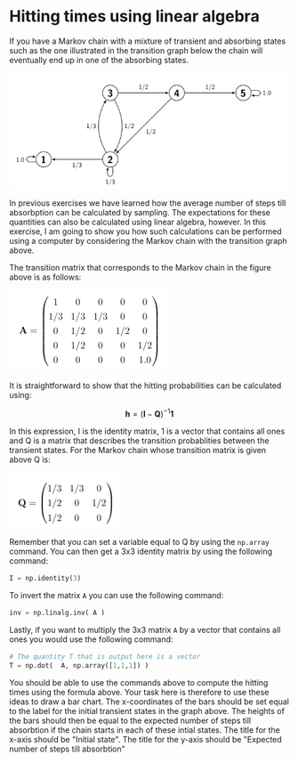 # Hitting times using linear algebra

If you have a Markov chain with a mixture of transient and absorbing states such as the one illustrated in the transition graph below the chain will eventually end up in one of the absorbing states.

![](chain.png)

In previous exercises we have learned how the average number of steps till absorbption can be calculated by sampling.  The expectations for these quantities can also be calculated using linear algebra, however.  In this exercise, I am going to show you how such calculations can be performed using a computer by considering the Markov chain with the transition graph above.

The transition matrix that corresponds to the Markov chain in the figure above is as follows:

![](matrix.png)

It is straightforward to show that the hitting probabilities can be calculated using:

$$
\mathbf{h}=(\mathbf{I}-\mathbf{Q})^{-1}\mathbf{1}
$$

In this expression, I is the identity matrix, 1 is a vector that contains all ones and Q is a matrix that describes the transition probablities between the transient states.  For the Markov chain whose transition matrix is given above Q is:

![](Q.png)

Remember that you can set a variable equal to Q by using the `np.array` command.  You can then get a 3x3 identity matrix by using the following command:

```python
I = np.identity(3)
```

To invert the matrix `A` you can use the following command:

```python
inv = np.linalg.inv( A )
```

Lastly, if you want to multiply the 3x3 matrix `A` by a vector that contains all ones you would use the following command:

```python
# The quantity T that is output here is a vector
T = np.dot(  A, np.array([1,1,1]) )
```

You should be able to use the commands above to compute the hitting times using the formula above.  Your task here is therefore to use these ideas to draw a bar chart.  The x-coordinates of the bars should be set equal to the label for the initial transient states in the graph above.  The heights of the bars should then be equal to the expected number of steps till absorbtion if the chain starts in each of these intial states.  The title for the x-axis should be "Initial state".  The title for the y-axis should be "Expected number of steps till absorbtion"

 

